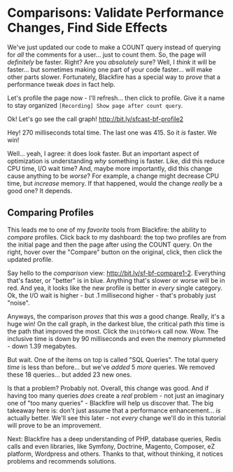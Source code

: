 # Comparisons: Validate Performance Changes, Find Side Effects

We've just updated our code to make a COUNT query instead of querying for *all*
the comments for a user... just to count them. So, the page will *definitely* be
faster. Right? Are you *absolutely* sure? Well, I *think* it will be faster... but
sometimes making one part of your code faster... will make other parts slower.
Fortunately, Blackfire has a special way to *prove* that a performance tweak *does*
in fact help.

Let's profile the page now - I'll refresh... then click to profile. Give it a name
to stay organized `[Recording] Show page after count query`.

Ok! Let's go see the call graph! http://bit.ly/sfcast-bf-profile2

Hey! 270 milliseconds total time. The last one was 415. So it *is* faster. We win!

Well... yeah, I agree: it does look faster. But an important aspect of optimization
is understanding *why* something is faster. Like, did this reduce CPU time, I/O
wait time? And, maybe more importantly, did this change cause anything to be
*worse*? For example, a change might decrease CPU time, but *increase* memory.
If that happened, would the change *really* be a good one? It depends.

## Comparing Profiles

This leads me to one of my *favorite* tools from Blackfire: the ability to
*compare* profiles. Click back to my dashboard: the top two profiles are from the
initial page and then the page after using the COUNT query. On the right, hover
over the "Compare" button on the original, click, then click the updated profile.

Say hello to the *comparison* view: http://bit.ly/sf-bf-compare1-2.
Everything that's faster, or "better" is in blue. Anything that's slower or worse
will be in red. And yea, it looks like the new profile is better in *every* single
category. Ok, the I/O wait is higher - but .1 millisecond higher - that's probably
just "noise".

Anyways, the comparison *proves* that this *was* a good change. Really, it's a huge
win! On the call graph, in the darkest blue, the critical path *this* time is the
path that improved the most. Click the `UnitOfWork` call now. Wow. The inclusive
time is down by 90 milliseconds and even the memory plummeted - down
1.39 megabytes.

But wait. One of the items on top is called "SQL Queries". The total query *time*
is less than before... but we've *added* 5 *more* queries. We removed these 18
queries... but added 23 new ones.

Is that a problem? Probably not. Overall, this change was good. And if having too
many queries *does* create a *real* problem - not just an imaginary one of "too
many queries" - Blackfire will help us discover that. The big takeaway here is:
don't just assume that a performance enhancement... *is* actually better. We'll
see this later - not *every* change we'll do in this tutorial will prove to be
an improvement.

Next: Blackfire has a deep understanding of PHP, database queries, Redis calls
and even libraries, like Symfony, Doctrine, Magento, Composer, eZ platform,
Wordpress and others. Thanks to that, without thinking, it notices problems
and recommends solutions.
